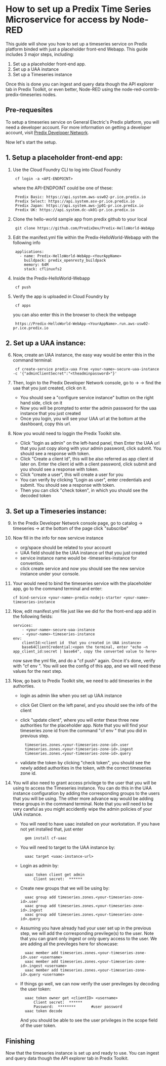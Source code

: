 
# How to set up a Predix Time Series Microservice for access by Node-RED

This guide will show you how to set up a timeseries service on Predix platform binded with just a placeholder front-end Webapp. This guide includes 3 major steps, including:

1. Set up a placeholder front-end app.
2. Set up a UAA instance
3. Set up a Timeseries instance

Once this is done you can ingest and query data though the API explorer tab in Predix Toolkit, or even better, Node-RED using the node-red-contrib-predix-timeseries nodes.

## Pre-requesites

To setup a timeseries service on General Electric's Predix platform, you will need a developer account. For more information on getting a developer account, visit [Predix Developer Network](https://www.predix.io/).

Now let's start the setup.

## 1. Setup a placeholder front-end app:

1. Use the Cloud Foundry CLI to log into Cloud Foundry

        cf login -a <API-ENDPOINT>

    where the API-ENDPOINT could be one of these:

        Predix Basic: https://api.system.aws-usw02-pr.ice.predix.io
        Predix Select: https://api.system.asv-pr.ice.predix.io
        Predix Japan: https://api.system.aws-jp01-pr.ice.predix.io
        Predix UK: https://api.system.dc-uk01-pr.ice.predix.io

2. Clone the hello-world sample app from predix github to your local

        git clone https://github.com/PredixDev/Predix-HelloWorld-WebApp

3. Edit the manifest.yml file within the Predix-HelloWorld-Webapp with the following info 

        applications:
          - name: Predix-HelloWorld-WebApp-<YourAppName>
            buildpack: predix_openresty_buildpack
            memory: 64M
            stack: cflinuxfs2

4. Inside the Predix-HelloWorld-Webapp

        cf push

5. Verify the app is uploaded in Cloud Foundry by 

        cf apps
    you can also enter this in the browser to check the webpage

        https://Predix-HelloWorld-WebApp-<YourAppName>.run.aws-usw02-pr.ice.predix.io

## 2. Set up a UAA instance:

6. Now, create an UAA instance, the easy way would be enter this in the command terminal:

        cf create-service predix-uaa Free <your-name>-secure-uaa-instance -c '{"adminClientSecret":"<theadminpassword>"}'

7. Then, login to the Predix Developer Network console, go to <your-space> -> <service-instances> -> find the uaa that you just created, click on it.
    * You should see a "configure service instance" button on the right hand side, click on it
    * Now you will be prompted to enter the admin password for the uaa instance that you just created
    * Once you login, you will see your UAA url at the bottom at the dashboard, copy this url.

8. Now you would need to loggin the Predix Toolkit site.
    * Click "login as admin" on the left-hand panel, then Enter the UAA url that you just copy along with your admin password, click submit. You should see a response with token.
    * Click "Create a client Id", this will be also referred as app client id later on. Enter the client id with a client password, click submit and you should see a response with token. 
    * Click "create a user", this will create a user for you
    * You can verify by clicking "Login as user", enter credentials and submit. You should see a response with token.
    * Then you can click "check token", in which you should see the decoded token

## 3. Set up a Timeseries instance:

9. In the Predix Developer Network console page, go to catalog -> timeseries -> at the bottom of the page click "subscribe"

10. Now fill in the info for new servicve instance
    * org/space should be related to your account
    * UAA field should be the UAA instance url that you just created 
    * service instance name would be <your-name>-timeseries-instance for convention.
    * click create service and now you should see the new service instance under your console.

11. Your would need to bind the timeseries service with the placeholder app, go to the command terminal and enter:

        cf bind-service <your-name>-predix-nodejs-starter <your-name>-timeseries-instance

12. Now, edit manifest.yml file just like we did for the front-end app add in the following fields:

        services:
            - <your-name>-secure-uaa-instance
            - <your-name>-timeseries-instance
        env:
            clientId:<client id  that you created in UAA instance>
            base64ClientCredential:<open the terminal, enter "echo –n app_client_id:secret | base64", copy the converted value to here>

    now save the yml file, and do a "cf push" again. Once it's done, verify with "cf env <your-app-name>". You will see the config of this app, and we will need these values for the next step.     
    
13. Now, go back to Predix Toolkit site, we need to add timeseries in the authorties.
    * login as admin like when you set up UAA instance
    * click Get Client on the left panel, and you should see the info of the client
    * click "update client", where you will enter these three new authorities for the placeholder app. Note that you will find your timeseries zone id from the command "cf env <your-app-name>" that you did in previous step.

            timeseries.zones.<your-timeseries-zone-id>.user
            timeseries.zones.<your-timeseries-zone-id>.ingest
            timeseries.zones.<your-timeseries-zone-id>.query 

    * validate the token by clicking "check token", you should see the newly added authorities in the token, with the correct timeseries zone id.

14. You will also need to grant access privilege to the user that you will be using to access the Timeseries instance. You can do this in the UAA instance configuration by adding the corresponding groups to the users that you will be using. The other more advance way would be adding these groups in the command terminal. Note that you will need to be very careful as you might accidently wipe the admin policies of your UAA instance.

    * You will need to have uaac installed on your workstation. If you have not yet installed that, just enter 

            gem install cf-uaac

    * You will need to target to the UAA instance by:

            uaac target <uaac-instance-url>

    * Login as admin by:

            uaac token client get admin
                Client secret:  ******

    * Create new groups that we will be using by:

            uaac group add timeseries.zones.<your-timeseries-zone-id>.user
            uaac group add timeseries.zones.<your-timeseries-zone-id>.ingest
            uaac group add timeseries.zones.<your-timeseries-zone-id>.query

    * Assuming you have already had your user set up in the previous step, we will add the corresponding previlege(s) to the user. Note that you can grant only ingest or only query access to the user. We are adding all the previleges here for showcase:

            uaac member add timeseries.zones.<your-timeseries-zone-id>.user <username>
            uaac member add timeseries.zones.<your-timeseries-zone-id>.ingest <username>
            uaac member add timeseries.zones.<your-timeseries-zone-id>.query <username>

    * If things go well, we can now verify the user previleges by decoding the user token:

            uaac token owner get <clientID> <username>
                Client secret:  ******    
                Password:  ********       #user password
            uaac token decode

      And you should be able to see the user privileges in the scope field of the user token.

    
## Finishing

Now that the timeseries instance is set up and ready to use. You can ingest and query data though the API explorer tab in Predix Toolkit. 
   




